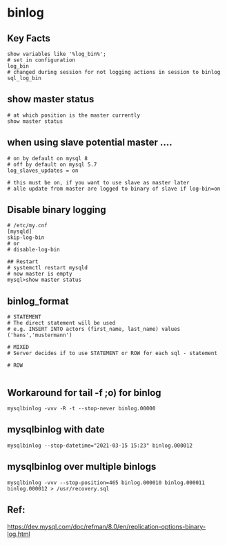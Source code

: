 # binlog 

## Key Facts 

```
show variables like '%log_bin%';
# set in configuration 
log_bin 
# changed during session for not logging actions in session to binlog 
sql_log_bin 
```

## show master status 

```
# at which position is the master currently 
show master status 
```

## when using slave potential master .... 

```
# on by default on mysql 8 
# off by default on mysql 5.7 
log_slaves_updates = on 

# this must be on, if you want to use slave as master later
# alle update from master are logged to binary of slave if log-bin=on 
```

## Disable binary logging 

```
# /etc/my.cnf 
[mysqld]
skip-log-bin 
# or
# disable-log-bin 

## Restart
# systemctl restart mysqld 
# now master is empty
mysql>show master status 

```

## binlog_format 

```
# STATEMENT 
# The direct statement will be used 
# e.g. INSERT INTO actors (first_name, last_name) values ('hans','mustermann')

# MIXED
# Server decides if to use STATEMENT or ROW for each sql - statement 

# ROW 


```

## Workaround for tail -f ;o) for binlog 

```
mysqlbinlog -vvv -R -t --stop-never binlog.00000

```

## mysqlbinlog with date 
```
mysqlbinlog --stop-datetime="2021-03-15 15:23" binlog.000012
```

## mysqlbinlog over multiple binlogs 

```
mysqlbinlog -vvv --stop-position=465 binlog.000010 binlog.000011 binlog.000012 > /usr/recovery.sql 
```

## Ref: 

https://dev.mysql.com/doc/refman/8.0/en/replication-options-binary-log.html

